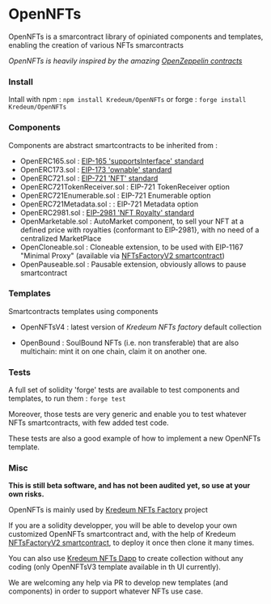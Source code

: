 # OpenNFTs

OpenNFTs is a smarcontract library of opiniated components and templates, enabling the creation of various NFTs smarcontracts

_OpenNFTs is heavily inspired by the amazing [OpenZeppelin contracts](https://github.com/OpenZeppelin/openzeppelin-contracts/tree/master/contracts)_

### Install

Intall with npm : `npm install Kredeum/OpenNFTs`
or forge : `forge install Kredeum/OpenNFTs`

### Components

Components are abstract smartcontracts to be inherited from :

- OpenERC165.sol : [EIP-165 'supportsInterface' standard](https://eips.ethereum.org/EIPS/eip-165)
- OpenERC173.sol : [EIP-173 'ownable' standard](https://eips.ethereum.org/EIPS/eip-173)
  &nbsp;
- OpenERC721.sol : [EIP-721 'NFT' standard](https://eips.ethereum.org/EIPS/eip-721)
- OpenERC721TokenReceiver.sol : EIP-721 TokenReceiver option
- OpenERC721Enumerable.sol : EIP-721 Enumerable option
- OpenERC721Metadata.sol : : EIP-721 Metadata option
  &nbsp;
- OpenERC2981.sol : [EIP-2981 'NFT Royalty' standard](https://eips.ethereum.org/EIPS/eip-2981)
- OpenMarketable.sol : AutoMarket component, to sell your NFT at a defined price with royalties (conformant to EIP-2981}, with no need of a centralized MarketPlace
  &nbsp;
- OpenCloneable.sol : Cloneable extension, to be used with EIP-1167 "Minimal Proxy" (available via [NFTsFactoryV2 smartcontract](https://github.com/Kredeum/kredeum/blob/integ/hardhat/contracts/NFTsFactoryV2.sol))
- OpenPauseable.sol : Pausable extension, obviously allows to pause smartcontract

### Templates

Smartcontracts templates using components

- OpenNFTsV4 : latest version of _Kredeum NFTs factory_ default collection

- OpenBound : SoulBound NFTs (i.e. non transferable) that are also multichain: mint it on one chain, claim it on another one.

### Tests

A full set of solidity 'forge' tests are available to test components and templates, to run them :
`forge test`

Moreover, those tests are very generic and enable you to test whatever NFTs smartcontracts, with few added test code.

These tests are also a good example of how to implement a new OpenNFTs template.

### Misc

**This is still beta software, and has not been audited yet, so use at your own risks.**

OpenNFTs is mainly used by [Kredeum NFTs Factory](https://github.com/Kredeum/kredeum) project

If you are a solidity developper, you will be able to develop your own customized OpenNFTs smartcontract and, with the help of Kredeum [NFTsFactoryV2 smartcontract](https://github.com/Kredeum/kredeum/blob/integ/hardhat/contracts/NFTsFactoryV2.sol), to deploy it once then clone it many times.

You can also use [Kredeum NFTs Dapp](https://beta.kredeum.com) to create collection without any coding (only OpenNFTsV3 template available in th UI currently).

We are welcoming any help via PR to develop new templates (and components) in order to support whatever NFTs use case.
